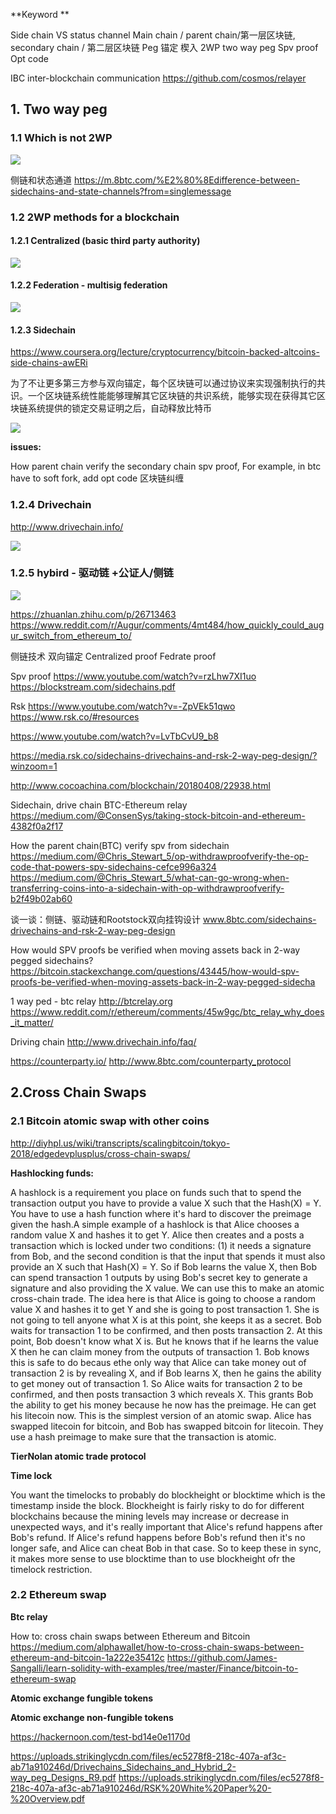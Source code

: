 
**Keyword **

Side chain VS status channel
Main chain / parent chain/第一层区块链, secondary chain / 第二层区块链
Peg 锚定 楔入
2WP two way peg
Spv proof
Opt code

IBC inter-blockchain communication
https://github.com/cosmos/relayer

## 1. Two way peg

### 1.1 Which is not 2WP

![](/docs/docs_image/blockchain/blockchain_crosschain01.png)

侧链和状态通道 https://m.8btc.com/%E2%80%8Edifference-between-sidechains-and-state-channels?from=singlemessage

### 1.2 2WP methods for a blockchain

#### 1.2.1 Centralized (basic third party authority)

![](/docs/docs_image/blockchain/blockchain_crosschain02.png)

#### 1.2.2 Federation - multisig federation

![](/docs/docs_image/blockchain/blockchain_crosschain03.png)

#### 1.2.3 Sidechain 
https://www.coursera.org/lecture/cryptocurrency/bitcoin-backed-altcoins-side-chains-awERi

为了不让更多第三方参与双向锚定，每个区块链可以通过协议来实现强制执行的共识。一个区块链系统性能能够理解其它区块链的共识系统，能够实现在获得其它区块链系统提供的锁定交易证明之后，自动释放比特币

![](/docs/docs_image/blockchain/blockchain_crosschain04.png)

**issues:**

How parent chain verify the secondary chain spv proof,
For example, in btc have to soft fork, add opt code
区块链纠缠

### 1.2.4 Drivechain
http://www.drivechain.info/

![](/docs/docs_image/blockchain/blockchain_crosschain05.png)

### 1.2.5 hybird - 驱动链 +公证人/侧链

![](/docs/docs_image/blockchain/blockchain_crosschain06.png)

https://zhuanlan.zhihu.com/p/26713463
https://www.reddit.com/r/Augur/comments/4mt484/how_quickly_could_augur_switch_from_ethereum_to/

侧链技术 双向锚定
Centralized proof
Fedrate proof

Spv proof 
https://www.youtube.com/watch?v=rzLhw7XI1uo
https://blockstream.com/sidechains.pdf

Rsk
https://www.youtube.com/watch?v=-ZpVEk51qwo
https://www.rsk.co/#resources

https://www.youtube.com/watch?v=LvTbCvU9_b8

https://media.rsk.co/sidechains-drivechains-and-rsk-2-way-peg-design/?winzoom=1

http://www.cocoachina.com/blockchain/20180408/22938.html

Sidechain, drive chain
BTC-Ethereum relay
https://medium.com/@ConsenSys/taking-stock-bitcoin-and-ethereum-4382f0a2f17

How the parent chain(BTC) verify spv from sidechain
https://medium.com/@Chris_Stewart_5/op-withdrawproofverify-the-op-code-that-powers-spv-sidechains-cefce996a324
https://medium.com/@Chris_Stewart_5/what-can-go-wrong-when-transferring-coins-into-a-sidechain-with-op-withdrawproofverify-b2f49b02ab60

谈一谈：侧链、驱动链和Rootstock双向挂钩设计 www.8btc.com/sidechains-drivechains-and-rsk-2-way-peg-design

How would SPV proofs be verified when moving assets back in 2-way pegged sidechains? https://bitcoin.stackexchange.com/questions/43445/how-would-spv-proofs-be-verified-when-moving-assets-back-in-2-way-pegged-sidecha

1 way ped - btc relay
http://btcrelay.org
https://www.reddit.com/r/ethereum/comments/45w9gc/btc_relay_why_does_it_matter/

Driving chain
http://www.drivechain.info/faq/

https://counterparty.io/
http://www.8btc.com/counterparty_protocol

## 2.Cross Chain Swaps

### 2.1 Bitcoin atomic swap with other coins
http://diyhpl.us/wiki/transcripts/scalingbitcoin/tokyo-2018/edgedevplusplus/cross-chain-swaps/

**Hashlocking funds:**

A hashlock is a requirement you place on funds such that to spend the transaction output you have to provide a value X such that the Hash(X) = Y. You have to use a hash function where it's hard to discover the preimage given the hash.A simple example of a hashlock is that Alice chooses a random value X and hashes it to get Y. Alice then creates and a posts a transaction which is locked under two conditions: (1) it needs a signature from Bob, and the second condition is that the input that spends it must also provide an X such that Hash(X) = Y. So if Bob learns the value X, then Bob can spend transaction 1 outputs by using Bob's secret key to generate a signature and also providing the X value. We can use this to make an atomic cross-chain trade. The idea here is that Alice is going to choose a random value X and hashes it to get Y and she is going to post transaction 1. She is not going to tell anyone what X is at this point, she keeps it as a secret. Bob waits for transaction 1 to be confirmed, and then posts transaction 2. At this point, Bob doesn't know what X is. But he knows that if he learns the value X then he can claim money from the outputs of transaction 1. Bob knows this is safe to do becaus ethe only way that Alice can take money out of transaction 2 is by revealing X, and if Bob learns X, then he gains the ability to get money out of transaction 1. So Alice waits for transaction 2 to be confirmed, and then posts transaction 3 which reveals X. This grants Bob the ability to get his money because he now has the preimage. He can get his litecoin now. This is the simplest version of an atomic swap. Alice has swapped litecoin for bitcoin, and Bob has swapped bitcoin for litecoin. They use a hash preimage to make sure that the transaction is atomic.

**TierNolan atomic trade protocol**

**Time lock**

You want the timelocks to probably do blockheight or blocktime which is the timestamp inside the block. Blockheight is fairly risky to do for different blockchains because the mining levels may increase or decrease in unexpected ways, and it's really important that Alice's refund happens after Bob's refund. If Alice's refund happens before Bob's refund then it's no longer safe, and Alice can cheat Bob in that case. So to keep these in sync, it makes more sense to use blocktime than to use blockheight ofr the timelock restriction.

### 2.2 Ethereum swap

**Btc relay**

How to: cross chain swaps between Ethereum and Bitcoin https://medium.com/alphawallet/how-to-cross-chain-swaps-between-ethereum-and-bitcoin-1a222e35412c
https://github.com/James-Sangalli/learn-solidity-with-examples/tree/master/Finance/bitcoin-to-ethereum-swap

**Atomic exchange fungible tokens**

**Atomic exchange non-fungible tokens**

https://hackernoon.com/test-bd14e0e1170d

https://uploads.strikinglycdn.com/files/ec5278f8-218c-407a-af3c-ab71a910246d/Drivechains_Sidechains_and_Hybrid_2-way_peg_Designs_R9.pdf
https://uploads.strikinglycdn.com/files/ec5278f8-218c-407a-af3c-ab71a910246d/RSK%20White%20Paper%20-%20Overview.pdf

<disqus/>